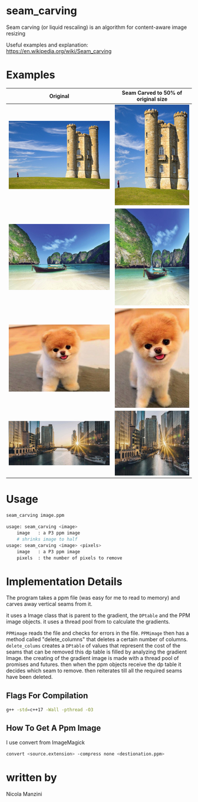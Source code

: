 # seam_carving
Seam carving (or liquid rescaling) is an algorithm for content-aware image resizing

Useful examples and explanation: https://en.wikipedia.org/wiki/Seam_carving

# Examples
| Original                    | Seam Carved to 50% of original size |
| --------------------------- | ----------------------------------- |
| ![before](jpgs/castle.jpg)  | ![after](jpgs/castle_edited.jpg)    |
| ![before](jpgs/boat.jpg)    | ![after](jpgs/boat_edited.jpg)      |
| ![before](jpgs/boo.jpg)     | ![after](jpgs/boo_edited.jpg)       |
| ![before](jpgs/chicago.jpg) | ![after](jpgs/chicago_edited.jpg)   |

# Usage
```bash
seam_carving image.ppm
```
```bash
usage: seam_carving <image>
    image   : a P3 ppm image
    # shrinks image to half
usage: seam_carving <image> <pixels>
    image   : a P3 ppm image
    pixels  : the number of pixels to remove
```

# Implementation Details

The program takes a ppm file (was easy for me to read to memory) and carves away vertical seams from it.

it uses a Image class that is parent to the gradient, the `DPtable` and the PPM image objects. it uses a thread pool from to calculate the gradients.

`PPMimage` reads the file and checks for errors in the file.
`PPMimage` then has a method called "delete_columns" that deletes a certain number of columns.
`delete_colums` creates a `DPtable` of values that represent the cost of the seams that can be removed
this dp table is filled by analyzing the gradient Image.
the creating of the gradient image is made with a thread pool of promises and futures.
then when the ppm objects receive the dp table it decides which seam to remove.
then reiterates till all the required seams have been deleted.

## Flags For Compilation
```bash
g++ -std=c++17 -Wall -pthread -O3
```

## How To Get A Ppm Image
I use convert from ImageMagick
``` bash
convert <source.extension> -compress none <destionation.ppm>
```

# written by
Nicola Manzini